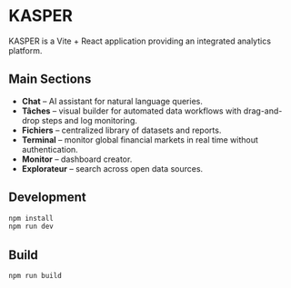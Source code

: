 # KASPER

KASPER is a Vite + React application providing an integrated analytics platform.

## Main Sections
- **Chat** – AI assistant for natural language queries.
- **Tâches** – visual builder for automated data workflows with drag-and-drop steps and log monitoring.
- **Fichiers** – centralized library of datasets and reports.
- **Terminal** – monitor global financial markets in real time without authentication.
- **Monitor** – dashboard creator.
- **Explorateur** – search across open data sources.

## Development
```bash
npm install
npm run dev
```

## Build
```bash
npm run build
```
